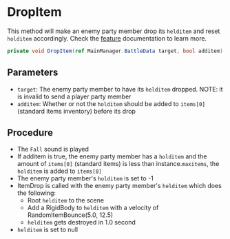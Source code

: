 # DropItem
This method will make an enemy party member drop its `helditem` and reset `holditem` accordingly. Check the [feature](../Enemy%20features.md#holditem-and-helditem) documentation to learn more.

```cs
private void DropItem(ref MainManager.BattleData target, bool additem)
```

## Parameters

- `target`: The enemy party member to have its `helditem` dropped. NOTE: it is invalid to send a player party member
- `additem`: Whether or not the `holditem` should be added to `items[0]` (standard items inventory) before its drop

## Procedure

- The `Fall` sound is played
- If additem is true, the enemy party member has a `holditem` and the amount of `items[0]` (standard items) is less than instance.`maxitems`, the `holditem` is added to `items[0]`
- The enemy party member's `holditem` is set to -1
- ItemDrop is called with the enemy party member's `helditem` which does the following:
    - Root `helditem` to the scene
    - Add a RigidBody to `helditem` with a velocity of RandomItemBounce(5.0, 12.5)
    - `helditem` gets destroyed in 1.0 second
- `helditem` is set to null
